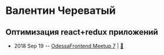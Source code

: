 # Валентин Череватый

## Оптимизация react+redux приложений
- 2018 Sep 19 -- [OdessaFrontend Meetup 7](https://youtu.be/TDDkaYSKR9c)  | [:notebook:](https://www.slideshare.net/odessafrontend/reactredux-odessafrontend-meetup-7)  
